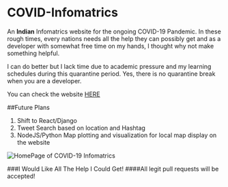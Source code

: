 # COVID-Infomatrics

An **Indian** Infomatrics website for the ongoing COVID-19 Pandemic.
In these rough times, every nations needs all the help they can possibly get and as a developer with
somewhat free time on my hands, I thought why not make something helpful.

I can do better but I lack time due to academic pressure and my learning schedules during this quarantine
period. Yes, there is no quarantine break when you are a developer.

You can check the website [HERE](http://covidinfomatrics.netlify.com)

##Future Plans
1. Shift to React/Django 
2. Tweet Search based on location and Hashtag
3. NodeJS/Python Map plotting and visualization for local map display on the website

![HomePage of COVID-19 Infomatrics](https://github.com/tinshade/COVID-Infomatrics/tree/master/images/HomePage.jpg)

###I Would Like All The Help I Could Get!
####All legit pull requests will be accepted!
